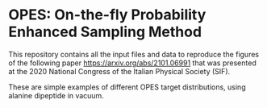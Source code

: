 # OPES: On-the-fly Probability Enhanced Sampling Method

This repository contains all the input files and data to reproduce the figures of the following paper https://arxiv.org/abs/2101.06991 that was presented at the 2020 National Congress of the Italian Physical Society (SIF).

These are simple examples of different OPES target distributions, using alanine dipeptide in vacuum.

